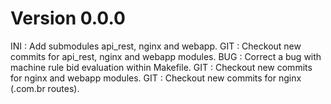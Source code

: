 # Version 0.0.0
INI : Add submodules api_rest, nginx and webapp.
GIT : Checkout new commits for api_rest, nginx and webapp modules.
BUG : Correct a bug with machine rule bid evaluation within Makefile.
GIT : Checkout new commits for nginx and webapp modules.
GIT : Checkout new commits for nginx (.com.br routes).